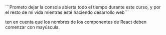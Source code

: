 ´´´Prometo dejar la consola abierta todo el tiempo durante este curso, y por el resto de mi vida mientras esté haciendo desarrollo web´´´


 ten en cuenta que los nombres de los componentes de React deben comenzar con mayúscula.